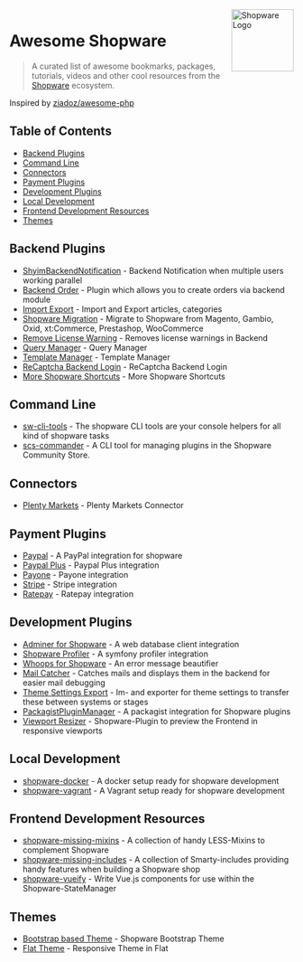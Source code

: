 <img src="https://en.shopware.com/media/image/sw-icon_blue128.png" alt="Shopware Logo" title="Shopware" align="right" height="110"/>

# Awesome Shopware

> A curated list of awesome bookmarks, packages, tutorials, videos and other cool resources from the [Shopware](https://github.com/shopware/shopware) ecosystem.

Inspired by [ziadoz/awesome-php](https://github.com/ziadoz/awesome-php)

## Table of Contents

- [Backend Plugins](#backendplugins)
- [Command Line](#commandline)
- [Connectors](#connectors)
- [Payment Plugins](#paymentplugins)
- [Development Plugins](#developmentplugins)
- [Local Development](#localdevelopment)
- [Frontend Development Resources](#frontenddevelopmentresources)
- [Themes](#themes)

## Backend Plugins
* [ShyimBackendNotification](https://github.com/shyim/ShyimBackendNotification) - Backend Notification when multiple users working parallel
* [Backend Order](https://github.com/shopwareLabs/SwagBackendOrder) - Plugin which allows you to create orders via backend module
* [Import Export](https://github.com/shopwareLabs/SwagImportExport) - Import and Export articles, categories
* [Shopware Migration](https://github.com/shopwareLabs/SwagMigration) - Migrate to Shopware from Magento, Gambio, Oxid, xt:Commerce, Prestashop, WooCommerce
* [Remove License Warning](https://github.com/shyim/ShyimRemoveLicenseWarning) - Removes license warnings in Backend
* [Query Manager](https://github.com/webmatch/WbmQueryManager) - Query Manager
* [Template Manager](https://github.com/webmatch/WbmTemplateManager) - Template Manager
* [ReCaptcha Backend Login](https://github.com/KSK-Agentur/HeptacomBackendCaptcha) - ReCaptcha Backend Login
* [More Shopware Shortcuts](https://github.com/uehler/shopware-shortcuts) - More Shopware Shortcuts

## Command Line
* [sw-cli-tools](https://github.com/shopwareLabs/sw-cli-tools) - The shopware CLI tools are your console helpers for all kind of shopware tasks
* [scs-commander](https://github.com/VIISON/scs-commander) - A CLI tool for managing plugins in the Shopware Community Store.

## Connectors
* [Plenty Markets](https://github.com/plentymarkets/plentymarkets-shopware-connector) - Plenty Markets Connector

## Payment Plugins
* [Paypal](https://github.com/shopwareLabs/SwagPaymentPaypal) - A PayPal integration for shopware
* [Paypal Plus](https://github.com/shopwareLabs/SwagPaymentPaypalPlus) - Paypal Plus integration
* [Payone](https://github.com/PAYONE-GmbH/shopware-5) - Payone integration
* [Stripe](https://github.com/VIISON/ShopwareStripePayment) - Stripe integration
* [Ratepay](https://github.com/ratepay/shopware5-module) - Ratepay integration

## Development Plugins
* [Adminer for Shopware](https://github.com/shyim/adminer-for-shopware) - A web database client integration
* [Shopware Profiler](https://github.com/shyim/shopware-profiler) - A symfony profiler integration
* [Whoops for Shopware](https://github.com/shyim/whoops-for-shopware) - An error message beautifier
* [Mail Catcher](https://github.com/shyim/ShyimMailCatcher) - Catches mails and displays them in the backend for easier mail debugging
* [Theme Settings Export](https://github.com/simkli/SimklThemeSettingExport) - Im- and exporter for theme settings to transfer these between systems or stages
* [PackagistPluginManager](https://github.com/shyim/ShyimPluginManager) - A packagist integration for Shopware plugins
* [Viewport Resizer](https://github.com/webmatch/WbmViewportResizer) - Shopware-Plugin to preview the Frontend in responsive viewports

## Local Development
* [shopware-docker](https://github.com/shopwareLabs/shopware-docker) - A docker setup ready for shopware development
* [shopware-vagrant](https://github.com/shopwareLabs/shopware-vagrant) - A Vagrant setup ready for shopware development

## Frontend Development Resources
* [shopware-missing-mixins](https://github.com/screeny05/shopware-missing-mixins) - A collection of handy LESS-Mixins to complement Shopware
* [shopware-missing-includes](https://github.com/screeny05/shopware-missing-includes) - A collection of Smarty-includes providing handy features when building a Shopware shop
* [shopware-vueify](https://github.com/screeny05/shopware-vueify) - Write Vue.js components for use within the Shopware-StateManager

## Themes
* [Bootstrap based Theme](https://github.com/conexco/shopware-bootstrap-theme) - Shopware Bootstrap Theme
* [Flat Theme](https://github.com/8mylezOrganization/shopware-8mzFlatResponsiveTheme) - Responsive Theme in Flat
